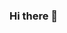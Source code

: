 ### Hi there 👋

<!--
<img align="center" src="https://github-readme-stats.vercel.app/api?username=CarecaNaCloud&show_icons=true&include_all_commits=true&theme=material-palenight" alt="Anurag's github stats" />
-->

<!--
**CarecaNaCloud/CarecaNaCloud** is a ✨ _special_ ✨ repository because its `README.md` (this file) appears on your GitHub profile.

Here are some ideas to get you started:

- 🔭 I’m currently working on ...
- 🌱 I’m currently learning ...
- 👯 I’m looking to collaborate on ...
- 🤔 I’m looking for help with ...
- 💬 Ask me about ...
- 📫 How to reach me: ...
- 😄 Pronouns: ...
- ⚡ Fun fact: ...
-->
